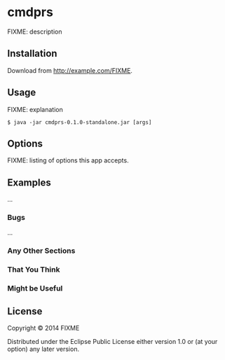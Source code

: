 # cmdprs

FIXME: description

## Installation

Download from http://example.com/FIXME.

## Usage

FIXME: explanation

    $ java -jar cmdprs-0.1.0-standalone.jar [args]

## Options

FIXME: listing of options this app accepts.

## Examples

...

### Bugs

...

### Any Other Sections
### That You Think
### Might be Useful

## License

Copyright © 2014 FIXME

Distributed under the Eclipse Public License either version 1.0 or (at
your option) any later version.
